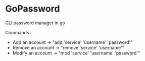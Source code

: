 # GoPassword
CLI password manager in go

Commands :

- Add an account -> "add 'service' 'username' 'password'"
- Remove an account -> "remove 'service' 'username'"
- Modify an account -> "mod 'service' 'username' 'password'"